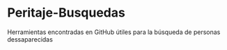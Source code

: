 # Peritaje-Busquedas
Herramientas encontradas en GitHub útiles para la búsqueda de personas dessaparecidas
